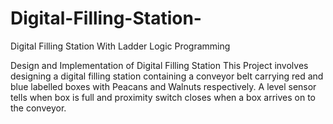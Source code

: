 # Digital-Filling-Station-
Digital Filling Station With Ladder Logic Programming

Design and Implementation of Digital Filling Station
This Project involves designing a digital filling station containing a conveyor belt carrying red and blue labelled boxes with 
Peacans and Walnuts respectively. A level sensor tells when box is full and proximity switch closes when a box arrives on to the
conveyor.
